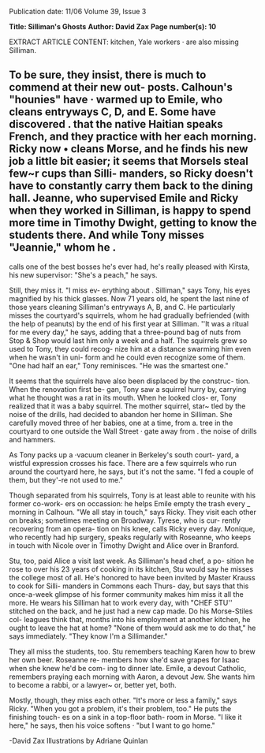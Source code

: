 Publication date: 11/06
Volume 39, Issue 3

**Title: Silliman's Ghosts**
**Author: David Zax**
**Page number(s): 10**

EXTRACT ARTICLE CONTENT:
kitchen, Yale workers · are also 
missing Silliman. 

To be sure, they insist, there is 
much to commend at their new out-
posts. Calhoun's "hounies" have 
· warmed up to Emile, who cleans 
entryways C, D, and E. Some have 
discovered . that the native Haitian 
speaks French, and they practice 
with her each morning. Ricky now 
• 
cleans Morse, and he finds his new 
job a little bit easier; it seems that 
Morsels steal few~r cups than Silli-
manders, so Ricky doesn't have to 
constantly carry them back to the 
dining hall. Jeanne, who supervised 
Emile and Ricky when they worked 
in Silliman, is happy to spend more 
time in Timothy Dwight, getting to 
know the students there. And while 
Tony misses "Jeannie," whom he 
. 
-
calls one of the best bosses he's 
ever had, he's really pleased with 
Kirsta, his new supervisor: "She's a 
peach," he says. 


Still, they miss it. "I miss ev-
erything about . Silliman," 
says 
Tony, his eyes magnified by his 
thick glasses. Now 71 years old, he 
spent the last nine of those years 
cleaning Silliman's entryways A, B, 
and C. He particularly misses the 
courtyard's squirrels, whom he had 
gradually befriended (with the help 
of peanuts) by the end of his first 
year at Silliman. ''It was a ritual for 
me 
every day," he says, adding 
that a three-pound bag of nuts from 
Stop & Shop would last him only a 
week and a half. The squirrels grew 
so used to Tony, they could recog-
nize him at a distance swarming 
him even when he wasn't in uni-
form and he could even recognize 
some of them. "One had half an 
ear," Tony reminisces. "He was the 
smartest one." 

It seems that the squirrels have 
also been displaced by the construc-
tion. When the renovation first be-
gan, Tony saw a squirrel hurry by, 
carrying what he thought was a rat 
in its mouth. When he looked clos-
er, Tony realized that it was a baby 
squirrel. The mother squirrel, star~ 
tled by the noise of the drills, had 
decided to abandon her home in 
Silliman. She carefully moved three 
of her babies, one at a time, from a. 
tree in the courtyard to one outside 
the Wall Street · gate 
away from 
. the noise of drills and hammers. 


As Tony packs up a ·vacuum 
cleaner in Berkeley's south court-
yard, a wistful expression crosses 
his face. There are a few squirrels 
who run around the courtyard 
here, he says, but it's not the same. 
"I fed a couple of them, but they'-re 
not used to me." 

Though separated from his 
squirrels, Tony is at least able to 
reunite with his former co-work-
ers on occassion: he helps Emile 
empty the trash every _ morning in 
Calhoun. "We all stay in touch," 
says Ricky. They visit each other 
on breaks; sometimes meeting on 
Broadway. Tyrese, who is cur-
rently recovering from an opera-
tion on his knee, calls Ricky every 
day. Monique, who recently had 
hip surgery, speaks regularly with 
Roseanne, who keeps in touch with 
Nicole over in Timothy Dwight 
and Alice over in Branford. 


Stu, too, paid Alice a visit last 
week. As Silliman's head chef, a po-
sition he rose to over his 23 years 
of cooking in its kitchen, Stu would 
say he misses the college most of all. 
He's honored to have been invited 
by Master Krauss to cook for Silli-
manders in Commons each Thurs-
day, but says that this once-a-week 
glimpse of his former community 
makes him miss it all the more. He 
wears his Silliman hat to work every 
day, with "CHEF STU'' stitched 
on the back, and he just had a new 
cap made. Do his Morse-Stiles col-
leagues think that, months into his 
employment at another kitchen, 
he ought to leave the hat at home? 
"None of them would ask me to do 
that," he says immediately. "They 
know I'm a Sillimander." 

They all miss the students, too. 
Stu remembers teaching Karen how 
to brew her own beer. Roseanne re-
members how she'd save grapes for 
Isaac when she knew he'd be com-
ing to dinner late. Emile, a devout 
Catholic, remembers praying each 
morning with Aaron, a devout Jew. 
She wants him to become a rabbi, 
or a lawyer~ or, better yet, both. 

Mostly, though, they miss 
each other. "It's more or less a 
family," says Ricky. "When you 
got a problem, it's their problem, 
too." He puts the finishing touch-
es on a sink in a top-floor bath-
room in Morse. "I like it here," he 
says, then his voice softens · "but 
I want to go home." 

-David Zax 
Illustrations by Adriane Quinlan